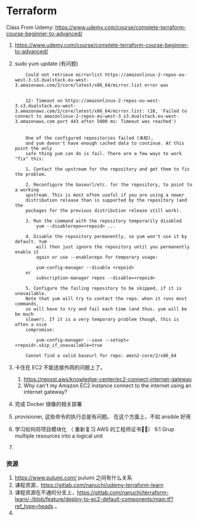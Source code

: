 # Terraform 

Class From Udemy: https://www.udemy.com/course/complete-terraform-course-beginner-to-advanced/



1. https://www.udemy.com/course/complete-terraform-course-beginner-to-advanced/



2. sudo yum update (有问题)

    ```
        Could not retrieve mirrorlist https://amazonlinux-2-repos-eu-west-3.s3.dualstack.eu-west-3.amazonaws.com/2/core/latest/x86_64/mirror.list error was


        12: Timeout on https://amazonlinux-2-repos-eu-west-3.s3.dualstack.eu-west-3.amazonaws.com/2/core/latest/x86_64/mirror.list: (28, 'Failed to connect to amazonlinux-2-repos-eu-west-3.s3.dualstack.eu-west-3.amazonaws.com port 443 after 5000 ms: Timeout was reached')


        One of the configured repositories failed (未知),
        and yum doesn't have enough cached data to continue. At this point the only
        safe thing yum can do is fail. There are a few ways to work "fix" this:

        1. Contact the upstream for the repository and get them to fix the problem.

        2. Reconfigure the baseurl/etc. for the repository, to point to a working
        upstream. This is most often useful if you are using a newer
        distribution release than is supported by the repository (and the
        packages for the previous distribution release still work).

        3. Run the command with the repository temporarily disabled
            yum --disablerepo=<repoid> ...

        4. Disable the repository permanently, so yum won't use it by default. Yum
            will then just ignore the repository until you permanently enable it
            again or use --enablerepo for temporary usage:

            yum-config-manager --disable <repoid>
        or
            subscription-manager repos --disable=<repoid>

        5. Configure the failing repository to be skipped, if it is unavailable.
        Note that yum will try to contact the repo. when it runs most commands,
        so will have to try and fail each time (and thus. yum will be be much
        slower). If it is a very temporary problem though, this is often a nice
        compromise:

            yum-config-manager --save --setopt=<repoid>.skip_if_unavailable=true

        Cannot find a valid baseurl for repo: amzn2-core/2/x86_64
    
    ```

3. 卡住在 EC2 不能连接外网的问题上了。 
    1. https://repost.aws/knowledge-center/ec2-connect-internet-gateway
    2. Why can't my Amazon EC2 instance connect to the internet using an internet gateway?

4. 完成 Docker 镜像的相关部署

5. provisioner, 这些命令的执行总是有问题。 在这个方面上，不如 ansible 好用 

6. 学习如何将项目模块化 （ 重新复习 AWS 的工程师证书🧑‍💻）
    6.1 Grup multiple resources into a logical unit 

7. 

### 资源

1. https://www.pulumi.com/ pulumi 之间有什么关系
2. 课程资源，https://gitlab.com/nanuchi/udemy-terraform-learn
3. 课程资源在不通的分支上，https://gitlab.com/nanuchi/terraform-learn/-/blob/feature/deploy-to-ec2-default-components/main.tf?ref_type=heads 。 
4. 